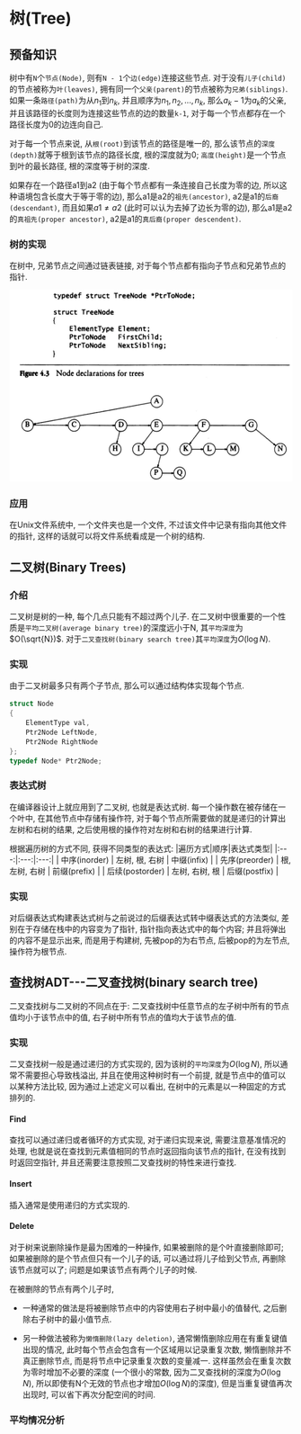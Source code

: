 # 树(Tree)

## 预备知识

树中有`N`个`节点(Node)`, 则有`N - 1`个`边(edge)`连接这些节点.
对于没有`儿子(child)`的节点被称为`叶(leaves)`, 
拥有同一个`父亲(parent)`的节点被称为`兄弟(siblings)`.
如果一条`路径(path)`为从$n_1$到$n_k$, 并且顺序为$n_1, n_2, ..., n_k$,
那么$a_k-1$为$a_k$的父亲, 并且该路径的长度则为连接这些节点的边的数量`k-1`,
对于每一个节点都存在一个路径长度为0的边连向自己.

对于每一个节点来说, 从`根(root)`到该节点的路径是唯一的, 
那么该节点的`深度(depth)`就等于根到该节点的路径长度, 
根的深度就为0; 
`高度(height)`是一个节点到叶的最长路径, 根的深度等于树的深度.

如果存在一个路径a1到a2
(由于每个节点都有一条连接自己长度为零的边, 所以这种语境包含长度大于等于零的边), 
那么a1是a2的`祖先(ancestor)`, a2是a1的`后裔(descendant)`,
而且如果$a1 \neq a2$
(此时可以认为去掉了边长为零的边), 
那么a1是a2的`真祖先(proper ancestor)`,
a2是a1的`真后裔(proper descendent)`.

### 树的实现

在树中, 兄弟节点之间通过链表链接, 对于每个节点都有指向子节点和兄弟节点的指针.

![](./NodeDeclarations.png)

### 应用

在Unix文件系统中, 一个文件夹也是一个文件, 不过该文件中记录有指向其他文件的指针,
这样的话就可以将文件系统看成是一个树的结构.

## 二叉树(Binary Trees)

### 介绍

二叉树是树的一种, 每个几点只能有不超过两个儿子.
在二叉树中很重要的一个性质是`平均二叉树(average binary tree)`的深度远小于N, 
其`平均深度`为$O(\sqrt{N})$.
对于`二叉查找树(binary search tree)`其`平均深度`为$O(\log{N})$.

### 实现

由于二叉树最多只有两个子节点, 那么可以通过结构体实现每个节点.
```c
struct Node
{
	ElementType val,
	Ptr2Node LeftNode,
	Ptr2Node RightNode
};
typedef Node* Ptr2Node;
```

### 表达式树

在编译器设计上就应用到了二叉树, 也就是表达式树.
每一个操作数在被存储在一个叶中, 在其他节点中存储有操作符,
对于每个节点所需要做的就是递归的计算出左树和右树的结果, 
之后使用根的操作符对左树和右树的结果进行计算.

根据遍历树的方式不同, 获得不同类型的表达式:
|遍历方式|顺序|表达式类型|
|:---:|:---:|:---:|
| 中序(inorder) | 左树, 根, 右树 | 中缀(infix) |
| 先序(preorder) | 根, 左树, 右树 | 前缀(prefix) |
| 后续(postorder) | 左树, 右树, 根 | 后缀(postfix) |

### 实现

对后缀表达式构建表达式树与之前说过的后缀表达式转中缀表达式的方法类似,
差别在于存储在栈中的内容变为了指针, 指针指向表达式中的每个内容;
并且将弹出的内容不是显示出来, 而是用于构建树, 
先被pop的为右节点, 后被pop的为左节点, 操作符为根节点.

## 查找树ADT---二叉查找树(binary search tree)

二叉查找树与二叉树的不同点在于:
二叉查找树中任意节点的左子树中所有的节点值均小于该节点中的值,
右子树中所有节点的值均大于该节点的值.

### 实现

二叉查找树一般是通过递归的方式实现的,
因为该树的`平均深度`为$O(\log {N})$, 所以通常不需要担心导致栈溢出,
并且在使用这种树时有一个前提, 就是节点中的值可以以某种方法比较,
因为通过上述定义可以看出, 在树中的元素是以一种固定的方式排列的.

#### Find

查找可以通过递归或者循环的方式实现,
对于递归实现来说, 需要注意基准情况的处理,
也就是说在查找到元素值相同的节点时返回指向该节点的指针,
在没有找到时返回空指针, 
并且还需要注意按照二叉查找树的特性来进行查找.

#### Insert

插入通常是使用递归的方式实现的.

#### Delete

对于树来说删除操作是最为困难的一种操作,
如果被删除的是个叶直接删除即可;
如果被删除的是个节点但只有一个儿子的话, 可以通过将儿子给到父节点,
再删除该节点就可以了;
问题是如果该节点有两个儿子的时候.

在被删除的节点有两个儿子时, 

- 一种通常的做法是将被删除节点中的内容使用右子树中最小的值替代,
之后删除右子树中的最小值节点.

- 另一种做法被称为`懒惰删除(lazy deletion)`, 通常懒惰删除应用在有重复键值出现的情况,
此时每个节点会包含有一个区域用以记录重复次数, 懒惰删除并不真正删除节点, 
而是将节点中记录重复次数的变量减一. 
这样虽然会在重复次数为零时增加不必要的深度
(一个很小的常数, 因为二叉查找树的深度为$O(\log{N})$, 所以即使有N个无效的节点也才增加$O(\log{N})$的深度),
但是当重复键值再次出现时, 可以省下再次分配空间的时间.

### 平均情况分析


